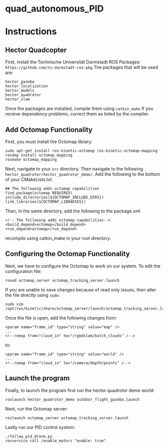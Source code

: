 # quad_autonomous_PID
# Instructions
## Hector Quadcopter 
First, install the Technische Universität Darmstadt ROS Packages:
`https://github.com/tu-darmstadt-ros-pkg`
The packages that will be used are:
```
hector_gazebo
hector_localization
hector_models
hector_quadrotor
hector_slam
```
Once the packages are installed, compile them using `catkin_make` 
If you recieve dependency problems, correct them as listed by the compiler.

## Add Octomap Functionality
First, you must install the Octomap library:
```
sudo apt-get install ros-kinetic-octomap ros-kinetic-octomap-mapping
rosdep install octomap_mapping
rosmake octomap_mapping
```
Next, navigate to your `src` directory. Then navigate to the following `hector_quadrotor/hector_quadrotor_demo/`. Add the following to the bottom of your CMakeLists.txt
```
## The following adds octomap capabilities
find_package(octomap REQUIRED)
include_directories(${OCTOMAP_INCLUDE_DIRS})
link_libraries(${OCTOMAP_LIBRARIES})
```
Then, in the same directory, add the following to the package.xml 
```
<!-- The following adds octomap capabilities-->
<build_depend>octomap</build_depend>
<run_depend>octomap</run_depend>
```
recompile using catkin_make in your root directory.

## Configuring the Octomap Functionality
Next, we have to configure the Octomap to work on our system. To edit the configuration file:
```
rosed octomap_server octomap_tracking_server.launch
```
If you are unable to save changes because of read only issues, then alter the file directly using `sudo`:
```
sudo vim /opt/ros/kinetic/share/octomap_server/launch/octomap_tracking_server.launch
```
Once the file is open, add the following changes from:
```
<param name="frame_id" type="string" value="map" />
...
<!--remap from="cloud_in" to="/rgbdslam/batch_clouds" /-->
```
to:
```
<param name="frame_id" type="string" value="world" />
...
<!--remap from="cloud_in" to="/camera/depth/points" /-->
```
## Launch the program
Finally, to launch the program first run the hector quadrotor demo world:
```
roslaunch hector_quadrotor_demo outdoor_flight_gazebo.launch
```
Next, run the Octomap server:
```
roslaunch octomap_server octomap_tracking_server.launch 
```
Lastly run our PID control system:
```
./follow_pid_drone.py
rosservice call /enable_motors "enable: true"
```
